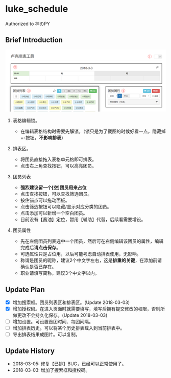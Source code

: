 # luke_schedule
Authorized to 神のPY

## Brief Introduction

![](img/preview.png)

1. 表格编辑锁。

    - 在编辑表格结构时需要先解锁。（锁只是为了截图的时候好看一点，隐藏掉+-按钮，**不影响排表**）

2. 排表区。

    - 将团员直接拖入表格单元格即可排表。
    - 点击右上角查找按钮，可以高亮团员。

3. 团员列表

    - **强烈建议留一个\[空\]团员用来占位**
    - 点击查找按钮，可以查找筛选团员。
    - 按住锚点可以拖动面板。
    - 点击筛选按钮可以隐藏/显示对应分类的团员。
    - 点击添加可以新增一个空白团员。
    - 目前没有【酱油】定位，暂用【辅助】代替，后续看需要增设。

4. 团员属性

    - 先在左侧团员列表选中一个团员，然后可在右侧编辑该团员的属性，编辑完成后**请点击保存**。
    - 可选属性只是占位用，以后可能考虑自动排表使用，无影响。
    - 称谓是团员的昵称，建议2个中文字左右，这是**排重的关键**，在添加前请确认是否已存在。
    - 职业请填写简称，建议3个中文字以内。

## Update Plan

- [x] 增加搜索框。团员列表区和排表区。(Update 2018-03-03)
- [x] 增加授权码。在进入页面时就需要填写，填写后拥有提交修改的权限，否则所做更改不会持久化保存。(Update 2018-03-03)
- [ ] 增加设置。可设置首团时间、每团间隔。
- [ ] 增加排表历史。可以将某个历史排表载入到当前排表中。
- [ ] 导出排表结果成图片。可以复制。

## Update History

- 2018-03-05: 修复【已排】BUG，已经可以正常使用了。
- 2018-03-03: 增加了搜索框和授权码。